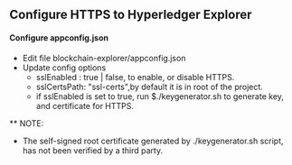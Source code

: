 
<!-- (SPDX-License-Identifier: CC-BY-4.0) -->  <!-- Ensure there is a newline before, and after, this line -->

## Configure HTTPS to Hyperledger Explorer


#### Configure appconfig.json

- Edit file blockchain-explorer/appconfig.json
- Update config options
  - sslEnabled : true | false, to enable, or disable HTTPS.
  - sslCertsPath: "ssl-certs",by default it is in root of the project.
  - if sslEnabled is set to true, run $./keygenerator.sh to generate key, and certificate for HTTPS.

** NOTE:
  - The self-signed root certificate generated by ./keygenerator.sh script, has not been verified by a third party.

